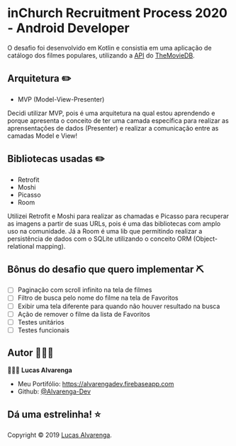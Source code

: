 # inChurch Recruitment Process 2020 - Android Developer

O desafio foi desenvolvido em Kotlin e consistia em uma aplicação de catálogo dos filmes populares, utilizando a [API](https://developers.themoviedb.org/3/getting-started/introduction) do [TheMovieDB](https://www.themoviedb.org/).

## Arquitetura ✏️

- MVP (Model-View-Presenter)

Decidi utilizar MVP, pois é uma arquitetura na qual estou aprendendo e porque apresenta o conceito de ter uma camada específica para realizar as aprensentações de dados (Presenter) e realizar a comunicação entre as camadas Model e View!

## Bibliotecas usadas ✏️

- Retrofit
- Moshi
- Picasso
- Room

Utilizei Retrofit e Moshi para realizar as chamadas e Picasso para recuperar as imagens a partir de suas URLs, pois é uma das bibliotecas com amplo uso na comunidade. Já a Room é uma lib que permitindo realizar a persistência de dados com o SQLite utilizando o conceito ORM (Object-relational mapping). 

## Bônus do desafio que quero implementar ⛏

- [ ] Paginação com scroll infinito na tela de filmes
- [ ] Filtro de busca pelo nome do filme na tela de Favoritos
- [ ] Exibir uma tela diferente para quando não houver resultado na busca
- [ ] Ação de remover o filme da lista de Favoritos
- [ ] Testes unitários
- [ ] Testes funcionais

## Autor 🙋🏻‍♂️

💁🏻‍♂️ **Lucas Alvarenga**

* Meu Portifólio: https://alvarengadev.firebaseapp.com
* Github: [@Alvarenga-Dev](https://github.com/Alvarenga-Dev)

## Dá uma estrelinha! ⭐️

Copyright © 2019 [Lucas Alvarenga](https://github.com/Alvarenga-Dev). <br/>
